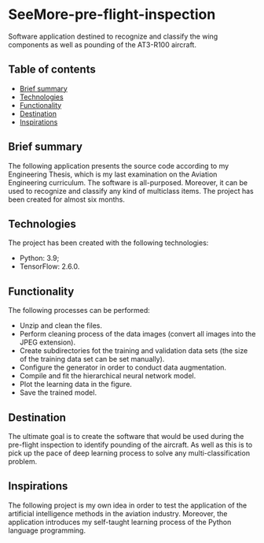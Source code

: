 # SeeMore-pre-flight-inspection
Software application destined to recognize 
and classify the wing components as well as
pounding of the AT3-R100 aircraft.
## Table of contents
* [Brief summary](#brief-summary)
* [Technologies](#technologies)
* [Functionality](#functionality)
* [Destination](#destination)
* [Inspirations](#inspirations)
## Brief summary
The following application presents the source code 
according to my Engineering Thesis, which is my last 
examination on the Aviation Engineering curriculum. 
The software is all-purposed. Moreover, it can be used 
to recognize and classify any kind of multiclass 
items. The project has been created for almost six
months.
## Technologies
The project has been created with the following 
technologies:
* Python: 3.9;
* TensorFlow: 2.6.0.
## Functionality
The following processes can be performed:
* Unzip and clean the files.
* Perform cleaning process of the data images 
(convert all images into the JPEG extension).
* Create subdirectories fot the training and
validation data sets (the size of the training data
set can be set manually).
* Configure the generator in order to conduct
data augmentation.
* Compile and fit the hierarchical neural network
model.
* Plot the learning data in the figure.
* Save the trained model.
## Destination
The ultimate goal is to create the software that
would be used during the pre-flight inspection to
identify pounding of the aircraft.
As well as this is to pick up the pace of deep learning
process to solve any multi-classification problem.
## Inspirations
The following project is my own idea in order to
test the application of the artificial intelligence 
methods in the aviation industry. Moreover, the application
introduces my self-taught learning process of the Python language
programming.